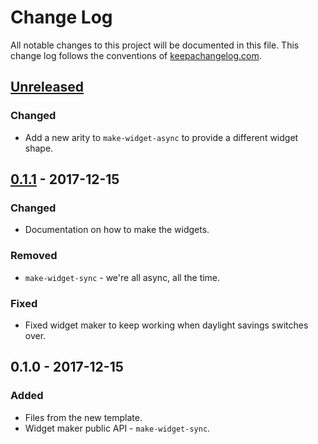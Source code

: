 # Change Log
All notable changes to this project will be documented in this file. This change log follows the conventions of [keepachangelog.com](http://keepachangelog.com/).

## [Unreleased]
### Changed
- Add a new arity to `make-widget-async` to provide a different widget shape.

## [0.1.1] - 2017-12-15
### Changed
- Documentation on how to make the widgets.

### Removed
- `make-widget-sync` - we're all async, all the time.

### Fixed
- Fixed widget maker to keep working when daylight savings switches over.

## 0.1.0 - 2017-12-15
### Added
- Files from the new template.
- Widget maker public API - `make-widget-sync`.

[Unreleased]: https://github.com/your-name/day1/compare/0.1.1...HEAD
[0.1.1]: https://github.com/your-name/day1/compare/0.1.0...0.1.1
